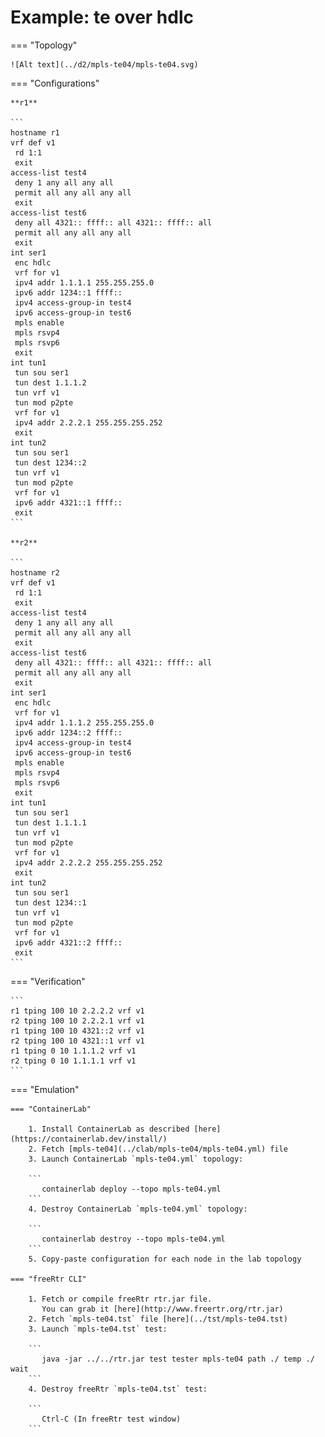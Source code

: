 # Example: te over hdlc

=== "Topology"

    ![Alt text](../d2/mpls-te04/mpls-te04.svg)

=== "Configurations"

    **r1**

    ```
    hostname r1
    vrf def v1
     rd 1:1
     exit
    access-list test4
     deny 1 any all any all
     permit all any all any all
     exit
    access-list test6
     deny all 4321:: ffff:: all 4321:: ffff:: all
     permit all any all any all
     exit
    int ser1
     enc hdlc
     vrf for v1
     ipv4 addr 1.1.1.1 255.255.255.0
     ipv6 addr 1234::1 ffff::
     ipv4 access-group-in test4
     ipv6 access-group-in test6
     mpls enable
     mpls rsvp4
     mpls rsvp6
     exit
    int tun1
     tun sou ser1
     tun dest 1.1.1.2
     tun vrf v1
     tun mod p2pte
     vrf for v1
     ipv4 addr 2.2.2.1 255.255.255.252
     exit
    int tun2
     tun sou ser1
     tun dest 1234::2
     tun vrf v1
     tun mod p2pte
     vrf for v1
     ipv6 addr 4321::1 ffff::
     exit
    ```

    **r2**

    ```
    hostname r2
    vrf def v1
     rd 1:1
     exit
    access-list test4
     deny 1 any all any all
     permit all any all any all
     exit
    access-list test6
     deny all 4321:: ffff:: all 4321:: ffff:: all
     permit all any all any all
     exit
    int ser1
     enc hdlc
     vrf for v1
     ipv4 addr 1.1.1.2 255.255.255.0
     ipv6 addr 1234::2 ffff::
     ipv4 access-group-in test4
     ipv6 access-group-in test6
     mpls enable
     mpls rsvp4
     mpls rsvp6
     exit
    int tun1
     tun sou ser1
     tun dest 1.1.1.1
     tun vrf v1
     tun mod p2pte
     vrf for v1
     ipv4 addr 2.2.2.2 255.255.255.252
     exit
    int tun2
     tun sou ser1
     tun dest 1234::1
     tun vrf v1
     tun mod p2pte
     vrf for v1
     ipv6 addr 4321::2 ffff::
     exit
    ```

=== "Verification"

    ```
    r1 tping 100 10 2.2.2.2 vrf v1
    r2 tping 100 10 2.2.2.1 vrf v1
    r1 tping 100 10 4321::2 vrf v1
    r2 tping 100 10 4321::1 vrf v1
    r1 tping 0 10 1.1.1.2 vrf v1
    r2 tping 0 10 1.1.1.1 vrf v1
    ```

=== "Emulation"

    === "ContainerLab"

        1. Install ContainerLab as described [here](https://containerlab.dev/install/)  
        2. Fetch [mpls-te04](../clab/mpls-te04/mpls-te04.yml) file  
        3. Launch ContainerLab `mpls-te04.yml` topology:  

        ```
           containerlab deploy --topo mpls-te04.yml  
        ```
        4. Destroy ContainerLab `mpls-te04.yml` topology:  

        ```
           containerlab destroy --topo mpls-te04.yml  
        ```
        5. Copy-paste configuration for each node in the lab topology

    === "freeRtr CLI"

        1. Fetch or compile freeRtr rtr.jar file.  
           You can grab it [here](http://www.freertr.org/rtr.jar)  
        2. Fetch `mpls-te04.tst` file [here](../tst/mpls-te04.tst)  
        3. Launch `mpls-te04.tst` test:  

        ```
           java -jar ../../rtr.jar test tester mpls-te04 path ./ temp ./ wait
        ```
        4. Destroy freeRtr `mpls-te04.tst` test:  

        ```
           Ctrl-C (In freeRtr test window)
        ```

